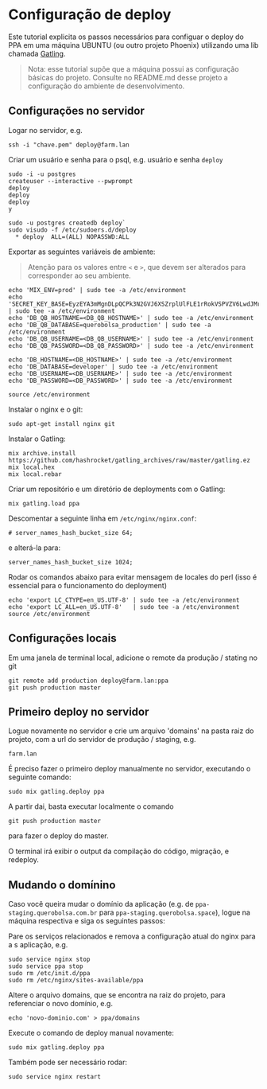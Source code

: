 # Configuração de deploy
Este tutorial explicita os passos necessários para configuar o deploy do PPA em uma máquina UBUNTU (ou outro projeto Phoenix) utilizando uma lib chamada [Gatling](https://github.com/hashrocket/gatling).

> Nota: esse tutorial supõe que a máquina possui as configuração básicas do projeto. Consulte no README.md desse projeto a configuração do ambiente de desenvolvimento.

## Configurações no servidor

Logar no servidor, e.g.
```
ssh -i "chave.pem" deploy@farm.lan
```

Criar um usuário e senha para o psql, e.g. usuário e senha `deploy`
```
sudo -i -u postgres
createuser --interactive --pwprompt
deploy
deploy
deploy
y
```

```
sudo -u postgres createdb deploy`
sudo visudo -f /etc/sudoers.d/deploy
  * deploy  ALL=(ALL) NOPASSWD:ALL
```


Exportar as seguintes variáveis de ambiente:
> Atenção para os valores entre `<` e `>`, que devem ser alterados para corresponder ao seu ambiente.

```
echo 'MIX_ENV=prod' | sudo tee -a /etc/environment
echo 'SECRET_KEY_BASE=EyzEYA3mMgnDLpQCPk3N2GVJ6XSZrplUlFLE1rRokVSPVZV6LwdJMrvHkV8WmMeU' | sudo tee -a /etc/environment
echo 'DB_QB_HOSTNAME=<DB_QB_HOSTNAME>' | sudo tee -a /etc/environment
echo 'DB_QB_DATABASE=querobolsa_production' | sudo tee -a /etc/environment
echo 'DB_QB_USERNAME=<DB_QB_USERNAME>' | sudo tee -a /etc/environment
echo 'DB_QB_PASSWORD=<DB_QB_PASSWORD>' | sudo tee -a /etc/environment

echo 'DB_HOSTNAME=<DB_HOSTNAME>' | sudo tee -a /etc/environment
echo 'DB_DATABASE=developer' | sudo tee -a /etc/environment
echo 'DB_USERNAME=<DB_USERNAME>' | sudo tee -a /etc/environment
echo 'DB_PASSWORD=<DB_PASSWORD>' | sudo tee -a /etc/environment

source /etc/environment
```

Instalar o nginx e o git:
```
sudo apt-get install nginx git
```

Instalar o Gatling:
```
mix archive.install https://github.com/hashrocket/gatling_archives/raw/master/gatling.ez
mix local.hex
mix local.rebar
```

Criar um repositório e um diretório de deployments com o Gatling:
```
mix gatling.load ppa
```

Descomentar a seguinte linha em `/etc/nginx/nginx.conf`:
```
# server_names_hash_bucket_size 64;
```
e alterá-la para:
```
server_names_hash_bucket_size 1024;
```

Rodar os comandos abaixo para evitar mensagem de locales do perl (isso é essencial para o funcionamento do deployment)
```
echo 'export LC_CTYPE=en_US.UTF-8' | sudo tee -a /etc/environment
echo 'export LC_ALL=en_US.UTF-8'   | sudo tee -a /etc/environment
source /etc/environment
```

## Configurações locais

Em uma janela de terminal local, adicione o remote da produção / stating no git
```
git remote add production deploy@farm.lan:ppa
git push production master
```

## Primeiro deploy no servidor

Logue novamente no servidor e crie um arquivo 'domains' na pasta raiz do projeto, com a url do servidor de produção / staging, e.g.
```
farm.lan
```

É preciso fazer o primeiro deploy manualmente no servidor, executando o seguinte comando:
```
sudo mix gatling.deploy ppa
```

A partir dai, basta executar localmente o comando
```
git push production master
```
para fazer o deploy do master.

O terminal irá exibir o output da compilação do código, migração, e redeploy.

## Mudando o domínino

Caso você queira mudar o domínio da aplicação (e.g. de `ppa-staging.querobolsa.com.br` para `ppa-staging.querobolsa.space`), logue na máquina respectiva e siga os seguintes passos:

Pare os serviços relacionados e remova a configuração atual do nginx para a s aplicação, e.g.

```
sudo service nginx stop
sudo service ppa stop
sudo rm /etc/init.d/ppa
sudo rm /etc/nginx/sites-available/ppa
```

Altere o arquivo domains, que se encontra na raiz do projeto, para referenciar o novo domínio, e.g.

```
echo 'novo-dominio.com' > ppa/domains
```

Execute o comando de deploy manual novamente:

```
sudo mix gatling.deploy ppa
```

Também pode ser necessário rodar:
```
sudo service nginx restart
```
